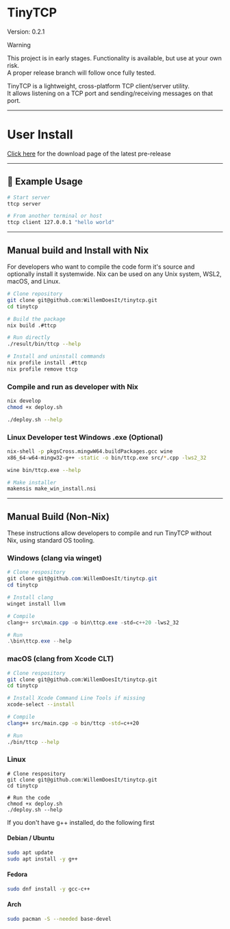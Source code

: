 # TinyTCP
Version: 0.2.1

> [!WARNING]
> This project is in early stages. Functionality is available, but use at your own risk.  
> A proper release branch will follow once fully tested.

TinyTCP is a lightweight, cross-platform TCP client/server utility.  
It allows listening on a TCP port and sending/receiving messages on that port.  

---

# User Install
[Click here](https://github.com/WillemDoesIt/tinytcp/releases/latest) for the download page of the latest pre-release

---

## 🧪 Example Usage

```bash
# Start server
ttcp server

# From another terminal or host
ttcp client 127.0.0.1 "hello world"
```

---

## Manual build and Install with Nix
For developers who want to compile the code form it's source and optionally install it systemwide. Nix can be used on any Unix system, WSL2, macOS, and Linux.

```bash
# Clone repository
git clone git@github.com:WillemDoesIt/tinytcp.git
cd tinytcp

# Build the package
nix build .#ttcp

# Run directly
./result/bin/ttcp --help

# Install and uninstall commands
nix profile install .#ttcp
nix profile remove ttcp 
````

### Compile and run as developer with Nix

```bash
nix develop
chmod +x deploy.sh

./deploy.sh --help
```

### Linux Developer test Windows .exe (Optional)

```bash
nix-shell -p pkgsCross.mingwW64.buildPackages.gcc wine
x86_64-w64-mingw32-g++ -static -o bin/ttcp.exe src/*.cpp -lws2_32

wine bin/ttcp.exe --help

# Make installer
makensis make_win_install.nsi
```

---

## Manual Build (Non-Nix)

These instructions allow developers to compile and run TinyTCP without Nix, using standard OS tooling.

### Windows (clang via winget)

```powershell
# Clone respository
git clone git@github.com:WillemDoesIt/tinytcp.git
cd tinytcp

# Install clang
winget install llvm

# Compile
clang++ src\main.cpp -o bin\ttcp.exe -std=c++20 -lws2_32

# Run
.\bin\ttcp.exe --help
```

### macOS (clang from Xcode CLT)

```bash
# Clone respository
git clone git@github.com:WillemDoesIt/tinytcp.git
cd tinytcp

# Install Xcode Command Line Tools if missing
xcode-select --install

# Compile
clang++ src/main.cpp -o bin/ttcp -std=c++20

# Run
./bin/ttcp --help
```

### Linux
```
# Clone respository
git clone git@github.com:WillemDoesIt/tinytcp.git
cd tinytcp

# Run the code
chmod +x deploy.sh
./deploy.sh --help
```

If you don't have g++ installed, do the following first

#### Debian / Ubuntu

```bash
sudo apt update
sudo apt install -y g++
```

#### Fedora

```bash
sudo dnf install -y gcc-c++
```

#### Arch

```bash
sudo pacman -S --needed base-devel
```
